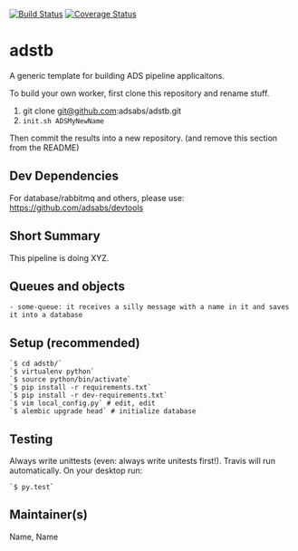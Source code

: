 [![Build Status](https://travis-ci.org/adsabs/adstb.svg)](https://travis-ci.org/adsabs/adstb)
[![Coverage Status](https://coveralls.io/repos/adsabs/adstb/badge.svg)](https://coveralls.io/r/adsabs/adstb)

# adstb

A generic template for building ADS pipeline applicaitons.

To build your own worker, first clone this repository and rename stuff.

1. git clone git@github.com:adsabs/adstb.git
2. `init.sh ADSMyNewName`

Then commit the results into a new repository. (and remove this section from the README)       
       

## Dev Dependencies

For database/rabbitmq and others, please use: https://github.com/adsabs/devtools


## Short Summary

This pipeline is doing XYZ.


## Queues and objects

    - some-queue: it receives a silly message with a name in it and saves it into a database

## Setup (recommended)

    `$ cd adstb/`
    `$ virtualenv python`
    `$ source python/bin/activate`
    `$ pip install -r requirements.txt`
    `$ pip install -r dev-requirements.txt`
    `$ vim local_config.py` # edit, edit
    `$ alembic upgrade head` # initialize database
    
## Testing

Always write unittests (even: always write unitests first!). Travis will run automatically. On your desktop run:

    `$ py.test`
    

## Maintainer(s)

Name, Name        